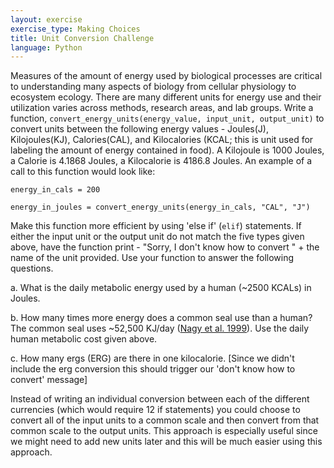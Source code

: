 ```yaml
---
layout: exercise
exercise_type: Making Choices
title: Unit Conversion Challenge
language: Python
---
```


Measures of the amount of energy used by biological processes are
critical to understanding many aspects of biology from cellular
physiology to ecosystem ecology. There are many different units for
energy use and their utilization varies across methods, research areas,
and lab groups. Write a function, `convert_energy_units(energy_value,
input_unit, output_unit)` to convert units between the following energy
values - Joules(J), Kilojoules(KJ), Calories(CAL), and Kilocalories
(KCAL; this is unit used for labeling the amount of energy contained in
food). A Kilojoule is 1000 Joules, a Calorie is 4.1868 Joules, a
Kilocalorie is 4186.8 Joules. An example of a call to this function
would look like:

```
energy_in_cals = 200

energy_in_joules = convert_energy_units(energy_in_cals, "CAL", "J")
```

Make this function more efficient by using 'else if' (`elif`) statements.
If either the input unit or the output unit do not match the five types
given above, have the function print - "Sorry, I don't know how to
convert " + the name of the unit provided. Use your function to answer
the following questions.

​a. What is the daily metabolic energy used by a human (~2500 KCALs) in
Joules.

​b. How many times more energy does a common seal use than a human? The
common seal uses ~52,500 KJ/day ([Nagy et al.
1999](http://www.annualreviews.org/doi/abs/10.1146/annurev.nutr.19.1.247)).
Use the daily human metabolic cost given above.

​c. How many ergs (ERG) are there in one kilocalorie. [Since we didn't
include the erg conversion this should trigger our 'don't know how to
convert' message]

Instead of writing an individual conversion between each of the
different currencies (which would require 12 if statements) you could
choose to convert all of the input units to a common scale and then
convert from that common scale to the output units. This approach is
especially useful since we might need to add new units later and this
will be much easier using this approach.
